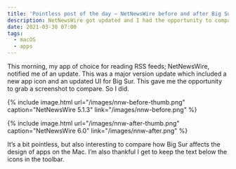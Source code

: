```yaml
---
title: 'Pointless post of the day – NetNewsWire before and after Big Sure update'
description: NetNewsWire got updated and I had the opportunity to compare the UI
date: 2021-03-30 07:00
tags:
  - macOS
  - apps
---
```


This morning, my app of choice for reading RSS feeds; NetNewsWire, notified me of an update. This was a major version update which included a new app icon and an updated UI for Big Sur. This gave me the opportunity to grab a screenshot to compare. So I did.

{% include image.html url="/images/nnw-before-thumb.png" caption="NetNewsWire 5.1.3" link="/images/nnw-before.png" %}

{% include image.html url="/images/nnw-after-thumb.png" caption="NetNewsWire 6.0" link="/images/nnw-after.png" %}

It’s a bit pointless, but also interesting to compare how Big Sur affects the design of apps on the Mac. I’m also thankful I get to keep the text below the icons in the toolbar.
